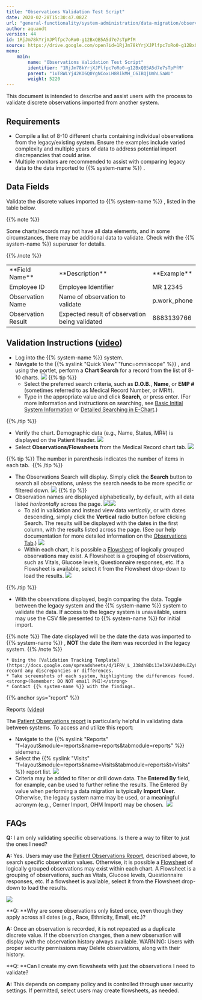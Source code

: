 ```yaml
---
title: "Observations Validation Test Script"
date: 2020-02-28T15:30:47.082Z
url: "general-functionality/system-administration/data-migration/observations-validation-test-script.html"
author: aquandt
version: 44
id: 1RjJm78kYrjXJPlfpc7oRo0-g12BxQB5A5d7e7sTpPfM
source: https://drive.google.com/open?id=1RjJm78kYrjXJPlfpc7oRo0-g12BxQB5A5d7e7sTpPfM
menu:
    main:
        name: "Observations Validation Test Script"
        identifier: "1RjJm78kYrjXJPlfpc7oRo0-g12BxQB5A5d7e7sTpPfM"
        parent: "1uT8WLYj42KO6Q0YgNCoxLH8RikMH_C6IBQjUmhLSaWU"
        weight: 5220
---
```

This document is intended to describe and assist users with the process to validate discrete observations imported from another system.

## Requirements

* Compile a list of 8-10 different charts containing individual observations from the legacy/existing system. Ensure the examples include varied complexity and multiple years of data to address potential import discrepancies that could arise.
* Multiple monitors are recommended to assist with comparing legacy data to the data imported to {{% system-name %}} .

## Data Fields 

Validate the discrete values imported to {{% system-name %}} , listed in the table below. 

{{% note %}}

Some charts/records may not have all data elements, and in some circumstances, there may be additional data to validate. Check with the {{% system-name %}} superuser for details.

{{% /note %}}


<table>
  <tr>
    <td>**Field Name**</td>
    <td>**Description**</td>
    <td>**Example**</td>
  </tr>
  <tr>
    <td>Employee ID</td>
    <td>Employee Identifier</td>
    <td>MR 12345</td>
  </tr>
  <tr>
    <td>Observation Name</td>
    <td>Name of observation to validate</td>
    <td>p.work_phone</td>
  </tr>
  <tr>
    <td>Observation Result</td>
    <td>Expected result of observation being validated</td>
    <td>8883139766</td>
  </tr>
</table>

## Validation Instructions ([video](https://drive.google.com/file/d/1-hSqvUnnLgnffj6Rdwgv5xsopPWGhdpr/view?usp=sharing))

* Log into the {{% system-name %}} system.
* Navigate to the {{% syslink "Quick View" "func=omniscope" %}} , and using the portlet, perform a <strong>Chart Search</strong> for a record from the list of 8-10 charts.  ![](../../../external_files/ba2565ae7f28ae2bc3deb4d5c9e480f3.png)  {{% tip %}}
    * Select the preferred search criteria, such as <strong>D.O.B.</strong>, <strong>Name</strong>, or <strong>EMP #</strong> (sometimes referred to as Medical Record Number, or MR#).
    * Type in the appropriate value and click <strong>Search,</strong> or press enter. (For more information and instructions on searching, see [Basic Initial System Information](../../e-chart/basic-initial-system-information.html) or [Detailed Searching in E-Chart](../../e-chart/detailed-searching-in-e-chart.html).)

{{% /tip %}}


* Verify the chart. Demographic data (e.g., Name, Status, MR#) is displayed on the Patient Header.  ![](../../../external_files/fc4a55c6aa34edbba920cbc5479b0638.png) 
* Select <strong>Observations/Flowsheets</strong> from the Medical Record chart tab.  ![](../../../external_files/4a1cf8620e05c10d54ca4e1cc982851c.png)   

{{% tip %}} The number in parenthesis indicates the number of items in each tab.  {{% /tip %}}

* The Observations Search will display. Simply click the <strong>Search</strong> button to search all observations, unless the search needs to be more specific or filtered down.  ![](../../../external_files/a8a891b30173b8665c299e4d2a45b7e9.png)  {{% tip %}}
* Observation names are displayed alphabetically, by default, with all data listed <em>horizontally</em> across the page. ![](../../../external_files/686cd64c35ae0cbf81a9164ec2036efd.png)![](../../../external_files/2d6dfaa487ff4a44b2cb71bb809b2ef7.png) 
    * To aid in validation and instead view data <em>vertically</em>, or with dates descending, simply click the <strong>Vertical</strong> radio button before clicking Search. The results will be displayed with the dates in the first column, with the results listed across the page. (See our help documentation for more detailed information on the [Observations Tab](../../order-and-result-management/observations-tab.html).)  ![](../../../external_files/95943c8a01861746e847325b8344a325.png) 
    * Within each chart, it is possible a [Flowsheet](../../order-and-result-management/observation-flowsheets.html) of logically grouped observations may exist. A Flowsheet is a grouping of observations, such as Vitals, Glucose levels, Questionnaire responses, etc. If a Flowsheet is available, select it from the Flowsheet drop-down to load the results.  ![](../../../external_files/7a3d7a792280ac0b43358e1ed5f1e98f.png)

{{% /tip %}}
 

* With the observations displayed, begin comparing the data. Toggle between the legacy system and the {{% system-name %}} system to validate the data. If access to the legacy system is unavailable, users may use the CSV file presented to {{% system-name %}} for initial import.   

{{% note %}} The date displayed will be the date the data was imported to {{% system-name %}} , **NOT** the date the item was recorded in the legacy system. {{% /note %}}

    * Using the [Validation Tracking Template](https://docs.google.com/spreadsheets/d/1FRV_L_J38dhBDi13elXHVJddMuIZy6Sq5P3Viv9IXxE/edit#gid=0), record any discrepancies or differences.
    * Take screenshots of each system, highlighting the differences found. <strong>(Remember: DO NOT email PHI)</strong>
    * Contact {{% system-name %}} with the findings.

{{% anchor sys="report" %}}

Reports ([video](https://drive.google.com/open?id=1-ivoLFTHd72QsFV4d10yUip3k9do8KQi))

The [Patient Observations report](../../reports/observations-report.html) is particularly helpful in validating data between systems. To access and utilize this report:

* Navigate to the {{% syslink "Reports" "f=layout&module=reports&name=reports&tabmodule=reports" %}} sidemenu.
* Select the {{% syslink "Visits" "f=layout&module=reports&name=Visits&tabmodule=reports&t=Visits" %}} report list.  ![](../../../external_files/452b37ab31bffc744a78834dc2bd8bd9.png)
* Criteria may be added to filter or drill down data. The <strong>Entered By</strong> field, for example, can be used to further refine the results. The Entered By value when performing a data migration is typically <strong>Import User</strong>. Otherwise, the legacy system name may be used, or a meaningful acronym (e.g., Cerner Import, OHM Import) may be chosen.   ![](../../../external_files/00264f0ec0ad27a4850e9aa473591d25.png)

## FAQs

**Q:** I am only validating specific observations. Is there a way to filter to just the ones I need?

**A:** Yes. Users may use the [Patient Observations Report](https://docs.enterprisehealth.com/observations-report-7345005.html), described above, to search specific observation values. Otherwise, it is possible a [Flowsheet](../../order-and-result-management/observation-flowsheets.html) of logically grouped observations may exist within each chart. A Flowsheet is a grouping of observations, such as Vitals, Glucose levels, Questionnaire responses, etc. If a flowsheet is available, select it from the Flowsheet drop-down to load the results.

![](../../../external_files/7a3d7a792280ac0b43358e1ed5f1e98f.png)

**Q: **Why are some observations only listed once, even though they apply across all dates (e.g., Race, Ethnicity, Email, etc.)?

**A:** Once an observation is recorded, it is not repeated as a duplicate discrete value. If the observation changes, then a new observation will display with the observation history always available. WARNING: Users with proper security permissions may Delete observations, along with their history.

**Q: **Can I create my own flowsheets with just the observations I need to validate?

**A:** This depends on company policy and is controlled through user security settings. If permitted, select users may create flowsheets, as needed.







